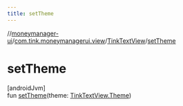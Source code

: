 ```yaml
---
title: setTheme
---
```

//[moneymanager-ui](../../../index.html)/[com.tink.moneymanagerui.view](../index.html)/[TinkTextView](index.html)/[setTheme](set-theme.html)



# setTheme



[androidJvm]\
fun [setTheme](set-theme.html)(theme: [TinkTextView.Theme](-theme/index.html))




